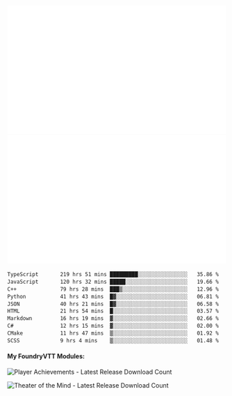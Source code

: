 
![](https://raw.githubusercontent.com/eddiedover/ghstats/master/generated/overview.svg)
![](https://raw.githubusercontent.com/eddiedover/ghstats/master/generated/languages.svg)

<!--START_SECTION:waka-->

```txt
TypeScript       219 hrs 51 mins █████████░░░░░░░░░░░░░░░░   35.86 %
JavaScript       120 hrs 32 mins █████░░░░░░░░░░░░░░░░░░░░   19.66 %
C++              79 hrs 28 mins  ███▒░░░░░░░░░░░░░░░░░░░░░   12.96 %
Python           41 hrs 43 mins  █▓░░░░░░░░░░░░░░░░░░░░░░░   06.81 %
JSON             40 hrs 21 mins  █▓░░░░░░░░░░░░░░░░░░░░░░░   06.58 %
HTML             21 hrs 54 mins  █░░░░░░░░░░░░░░░░░░░░░░░░   03.57 %
Markdown         16 hrs 19 mins  ▓░░░░░░░░░░░░░░░░░░░░░░░░   02.66 %
C#               12 hrs 15 mins  ▓░░░░░░░░░░░░░░░░░░░░░░░░   02.00 %
CMake            11 hrs 47 mins  ▒░░░░░░░░░░░░░░░░░░░░░░░░   01.92 %
SCSS             9 hrs 4 mins    ▒░░░░░░░░░░░░░░░░░░░░░░░░   01.48 %
```

<!--END_SECTION:waka-->

#### My FoundryVTT Modules:

  ![Player Achievements - Latest Release Download Count](https://img.shields.io/badge/dynamic/json?label=Player%20Achievements%20-%20Downloads@latest&query=assets%5B1%5D.download_count&url=https%3A%2F%2Fapi.github.com%2Frepos%2FEddieDover%2Ffvtt-player-achievements%2Freleases%2Flatest)

  ![Theater of the Mind - Latest Release Download Count](https://img.shields.io/badge/dynamic/json?label=Theater%20Of%20The%20Mind%20-%20Downloads@latest&query=assets%5B1%5D.download_count&url=https%3A%2F%2Fapi.github.com%2Frepos%2FEddieDover%2Ftheater-of-the-mind%2Freleases%2Flatest)

<a rel="me" href="https://techhub.social/@EddieDover"></a>
